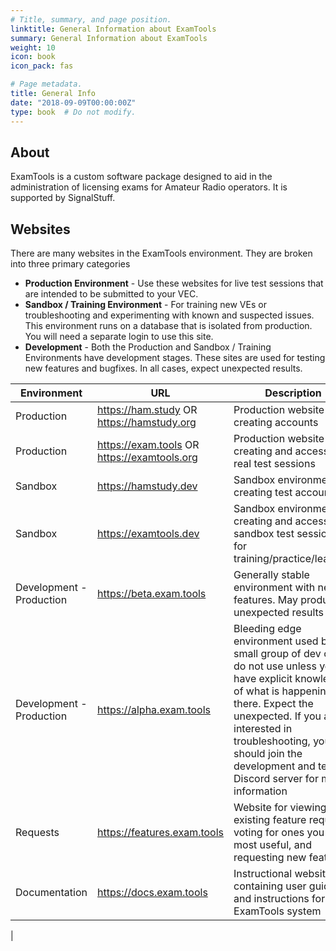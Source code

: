 ```yaml
---
# Title, summary, and page position.
linktitle: General Information about ExamTools
summary: General Information about ExamTools
weight: 10
icon: book
icon_pack: fas

# Page metadata.
title: General Info
date: "2018-09-09T00:00:00Z"
type: book  # Do not modify.
---
```


## About

ExamTools is a custom software package designed to aid in the administration of licensing exams for Amateur Radio operators.  It is supported by SignalStuff.


## Websites
There are many websites in the ExamTools environment.  They are broken into three primary categories
* **Production Environment** - Use these websites for live test sessions that are intended to be submitted to your VEC.
* **Sandbox / Training Environment** - For training new VEs or troubleshooting and experimenting with known and suspected issues. This environment runs on a database that is isolated from production.  You will need a separate login to use this site.
* **Development** - Both the Production and Sandbox / Training Environments have development stages.  These sites are used for testing new features and bugfixes.  In all cases, expect unexpected results.


<style>
table th:first-of-type {
    width: 18%;
}
table th:nth-of-type(2) {
    width: 27%;
}
table th:nth-of-type(3) {
    width: 55%;
}
</style>


| **Environment**          | **URL**                                     | **Description**                                                                                                                                                                                                                                                                        |
|--------------------------|---------------------------------------------|----------------------------------------------------------------------------------------------------------------------------------------------------------------------------------------------------------------------------------------------------------------------------------------|
| Production               | https://ham.study OR https://hamstudy.org   | Production website for creating accounts                                                                                                                                                                                                                                               |
| Production               | https://exam.tools OR https://examtools.org | Production website for creating and accessing real test sessions                                                                                                                                                                                                                       |
| Sandbox                  | https://hamstudy.dev                        | Sandbox environment for creating test accounts                                                                                                                                                                                                                                         |
| Sandbox                  | https://examtools.dev                       | Sandbox environment for creating and accessing sandbox test sessions for training/practice/learning                                                                                                                                                                                    |
| Development - Production | https://beta.exam.tools                     | Generally stable environment with new features. May produce unexpected results                                                                                                                                                                                                         |
| Development - Production | https://alpha.exam.tools                    | Bleeding edge environment used by a small group of dev ops; do not use unless you have explicit knowledge of what is happening there. Expect the unexpected. If you are interested in troubleshooting, you should join the development and testing Discord server for more information |
| Requests                 | https://features.exam.tools                 | Website for viewing existing feature requests, voting for ones you find most useful, and requesting new features                                                                                                                                                                       |
| Documentation            | https://docs.exam.tools                     | Instructional website containing user guide and instructions for the ExamTools system
|
